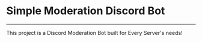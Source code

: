 # Simple Moderation Discord Bot
------
This project is a Discord Moderation Bot built for Every Server's needs!

